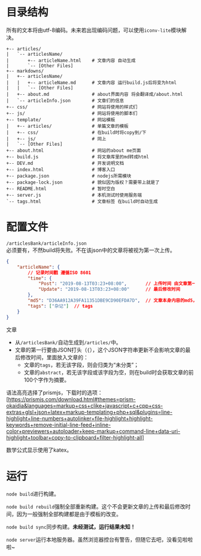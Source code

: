 
# 目录结构

所有的文本将由utf-8编码。未来若出现编码问题，可以使用`iconv-lite`模块解决。

```text
+-- articles/
|   `-- articlesName/
|       +-- articleName.html    # 文章内容 自动生成
|       `-- [Other Files]
+-- markdowns/
|   +-- articlesName/
|   |   +-- articleName.md      # 文章内容 运行build.js后将变为html
|   |   `-- [Other Files]
|   +-- about.md                # about界面内容 将会翻译成/about.html
|   `-- articleInfo.json        # 文章们的信息
+-- css/                        # 网站将使用的样式们
+-- js/                         # 网站将使用的脚本们
+-- template/                   # 网站模板
|   +-- articles/               # 单篇文章的模板
|   +-- css/                    # 在build时将copy到/下
|   +-- js/                     # 同上
|   `-- [Other Files]
+-- about.html                  # 网站的about me页面
+-- build.js                    # 将文章库里的md转成html
+-- DEV.md                      # 开发说明文档
+-- index.html                  # 博客入口
+-- package.json                # nodejs所需模块
+-- package-lock.json           # 貌似因为版权？需要带上就是了
+-- README.html                 # 暂时空白
+-- server.js                   # 本机测试时使用服务端
`-- tags.html                   # 文章标签 在build时自动生成
```

# 配置文件

`/articlesBank/articleInfo.json`  
必须要有，不然build将失败。不在该json中的文章将被视为第一次上传。

```JSON
{
    "articleName": {
        // 记录时间戳 遵循ISO 8601
        "time": {
            "Post": "2019-08-13T03:23+08:00",       // 上传时间 由文章第一次build时生成
            "Update": "2019-08-13T03:23+08:00"      // 最后修改时间
        },
        "md5": "D36AA912A39FA11351DBE9CD90EFDA7D",  // 文章本身内容的md5，用来自动更新最后修改时间的
        "tags": ["杂记"]  // tags
    }
}
```

文章

* 从`/articlesBank/`自动生成到`/articles/`中。
* 文章的第一行要由JSON打头（`{`），这个JSON字符串更新不会影响文章的最后修改时间，里面放入文章的：
  * 文章的`tags`，若无该字段，则会归类为“未分类”；
  * 文章的`abstract`，若无该字段或该字段为空，则在build时会获取文章的前100个字作为摘要。

语法高亮选择了prismjs，下载时的选项：  
[https://prismjs.com/download.html#themes=prism-okaidia&languages=markup+css+clike+javascript+c+cpp+css-extras+glsl+json+latex+markup-templating+php+sql&plugins=line-highlight+line-numbers+autolinker+file-highlight+highlight-keywords+remove-initial-line-feed+inline-color+previewers+autoloader+keep-markup+command-line+data-uri-highlight+toolbar+copy-to-clipboard+filter-highlight-all]

数学公式显示使用了katex。

# 运行

`node build`进行构建。

`node build rebuild`强制全部重新构建。这个不会更新文章的上传和最后修改时间，因为一般强制全部构建都是由于模板的改变。

`node build sync`同步构建。**未经测试，运行结果未知！**

`node server`运行本地服务器。虽然浏览器控台有警告，但随它去吧，没看见啦啦啦~
